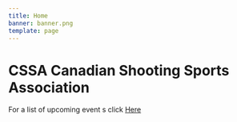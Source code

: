 ```yaml
---
title: Home
banner: banner.png
template: page
---
```


# CSSA Canadian Shooting Sports Association

For a list of upcoming event s click [Here](https://cssa-cila.org/upcoming-events-matches/)
